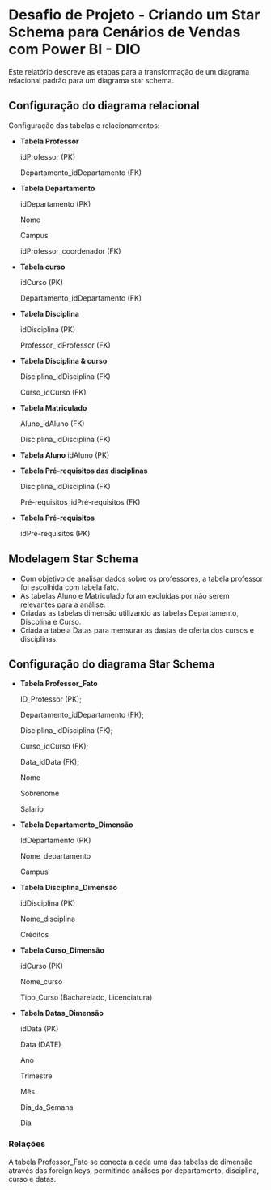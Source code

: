 # Desafio de Projeto - Criando um Star Schema para Cenários de Vendas com Power BI - DIO

Este relatório descreve as etapas para a transformação de um diagrama relacional padrão para um diagrama star schema.

## Configuração do diagrama relacional
Configuração das tabelas e relacionamentos:
- **Tabela Professor**
  
    idProfessor (PK)
  
    Departamento_idDepartamento (FK)

- **Tabela Departamento**

  idDepartamento (PK)

  Nome 

  Campus

  idProfessor_coordenador (FK)

- **Tabela curso**

  idCurso (PK)

  Departamento_idDepartamento (FK)
 
- **Tabela Disciplina**

  idDisciplina (PK)

  Professor_idProfessor (FK)

- **Tabela Disciplina & curso**

  Disciplina_idDisciplina (FK)

  Curso_idCurso (FK)

- **Tabela Matriculado**

  Aluno_idAluno (FK)

  Disciplina_idDisciplina (FK)

- **Tabela Aluno**
    idAluno (PK)

- **Tabela Pré-requisitos das disciplinas**

  Disciplina_idDisciplina (FK)

  Pré-requisitos_idPré-requisitos (FK)

- **Tabela Pré-requisitos**

  idPré-requisitos (PK)

## Modelagem Star Schema
- Com objetivo de analisar dados sobre os professores, a tabela professor foi escolhida com tabela fato.
- As tabelas Aluno e Matriculado foram excluídas por não serem relevantes para a análise.
- Criadas as tabelas dimensão utilizando as tabelas Departamento, Discplina e Curso.
- Criada a tabela Datas para mensurar as dastas de oferta dos cursos e disciplinas.

## Configuração do diagrama Star Schema

- **Tabela Professor_Fato**

  ID_Professor (PK);

  Departamento_idDepartamento (FK);

  Disciplina_idDisciplina (FK);

  Curso_idCurso (FK);

  Data_idData (FK);

  Nome

  Sobrenome

  Salario


- **Tabela Departamento_Dimensão**

  IdDepartamento (PK)

  Nome_departamento

  Campus

- **Tabela Disciplina_Dimensão**

  idDisciplina (PK)

  Nome_disciplina

  Créditos

- **Tabela Curso_Dimensão**

  idCurso (PK)

  Nome_curso

  Tipo_Curso (Bacharelado, Licenciatura)

- **Tabela Datas_Dimensão**

  idData (PK)

  Data (DATE)

  Ano

  Trimestre

  Mês

  Dia_da_Semana

  Dia

### Relações
A tabela Professor_Fato se conecta a cada uma das tabelas de dimensão através das foreign keys, permitindo análises por departamento, disciplina, curso e datas.



